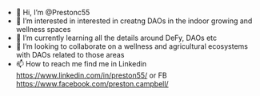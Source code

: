 - 👋 Hi, I’m @Prestonc55
- 👀 I’m interested in interested in creatng DAOs in the indoor growing and wellness spaces
- 🌱 I’m currently learning all the details around DeFy, DAOs etc
- 💞️ I’m looking to collaborate on a wellness and agricultural ecosystems with DAOs related to those areas
- 📫 How to reach me  find me in Linkedin https://www.linkedin.com/in/preston55/ or FB https://www.facebook.com/preston.campbell/ 

<!---
Prestonc55/Prestonc55 is a ✨ special ✨ repository because its `README.md` (this file) appears on your GitHub profile.
You can click the Preview link to take a look at your changes.
--->

